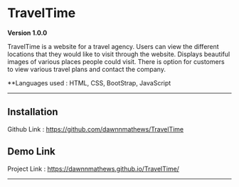 # TravelTime

**Version 1.0.0**

TravelTime is a website for a travel agency. Users can view the different locations that they would like to visit through the website. Displays beautiful images of various places people could visit. There is option for customers to view various travel plans and contact the company. 


**Languages used : HTML, CSS, BootStrap, JavaScript

---

## Installation
Github Link : https://github.com/dawnnmathews/TravelTime 


## Demo Link
Project Link : https://dawnnmathews.github.io/TravelTime/

---
